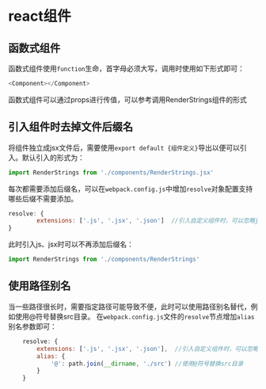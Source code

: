 
# react组件

## 函数式组件

函数式组件使用`function`生命，首字母必须大写，调用时使用如下形式即可：

```js
<Component></Component>
```

函数式组件可以通过props进行传值，可以参考调用RenderStrings组件的形式

## 引入组件时去掉文件后缀名

将组件独立成jsx文件后，需要使用`export default {组件定义}`导出以便可以引入。默认引入的形式为：

```js
import RenderStrings from './components/RenderStrings.jsx'
```

每次都需要添加后缀名，可以在`webpack.config.js`中增加`resolve`对象配置支持哪些后缀不需要添加。

```js
resolve: {
        extensions: ['.js', '.jsx', '.json']  //引入自定义组件时，可以忽略js,jsx或json文件的后缀名
}
```

此时引入js、jsx时可以不再添加后缀名：

```js
import RenderStrings from './components/RenderStrings'
```

## 使用路径别名

当一些路径很长时，需要指定路径可能导致不便，此时可以使用路径别名替代，例如使用@符号替换src目录。
在`webpack.config.js`文件的`resolve`节点增加`alias`别名参数即可：

```js
    resolve: {
        extensions: ['.js', '.jsx', '.json'],  //引入自定义组件时，可以忽略js,jsx或json文件的后缀名
        alias: {
            '@': path.join(__dirname, './src') //使用@符号替换src目录
        }
    }
```
